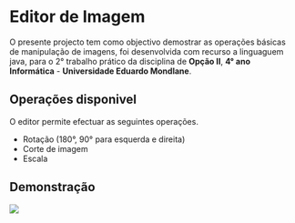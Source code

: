 # Editor de Imagem

O presente projecto tem como objectivo demostrar as operações básicas de manipulação de imagens, foi desenvolvida com recurso a linguaguem java, para o  2° trabalho prático da disciplina de **Opção II**, **4° ano Informática** - **Universidade Eduardo Mondlane**.

## Operações disponivel

O editor permite efectuar as seguintes operações.

- Rotação (180°, 90° para esquerda e direita)
- Corte de imagem
- Escala

## Demonstração

<img src="demo.jpg"/> 